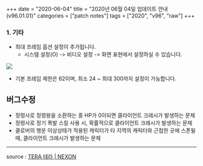 +++
date = "2020-06-04"
title = "2020년 06월 04일 업데이트 안내 (v96.01.01)"
categories = ["patch notes"]
tags = ["2020", "v96", "raw"]
+++

### 1. 기타
- 최대 프레임 옵션 설정이 추가됩니다.
  - 시스템 설정(O) -> 비디오 설정 -> 화면 표현에서 설정하실 수 있습니다.

![](/images/patch/v96-01-01_1.png)

  - 기본 프레임 제한은 62이며, 최소 24 ~ 최대 300까지 설정이 가능합니다.
 
## 버그수정

- 정령사로 정령왕을 소환하는 중 HP가 0이되면 클라이언트 크래시가 발생하는 문제
- 정령사로 정기 폭발 스킬 사용 시, 확률적으로 클라이언트 크래시가 발생하는 문제
- 클로버의 행운 이상상태가 적용된 캐릭터가 타 지역의 캐릭터와 근접한 곳에 스폰될 때, 클라이언트 크래시가 발생하는 문제

----

source : [TERA 테라 | NEXON](http://tera.nexon.com/news/update/view.aspx?n4articlesn=439)
